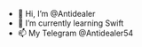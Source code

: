 - 👋 Hi, I’m @Antidealer
- 🌱 I’m currently learning Swift
- 📫 My Telegram @Antidealer54

<!---
Antidealer/Antidealer is a ✨ special ✨ repository because its `README.md` (this file) appears on your GitHub profile.
You can click the Preview link to take a look at your changes.
--->

